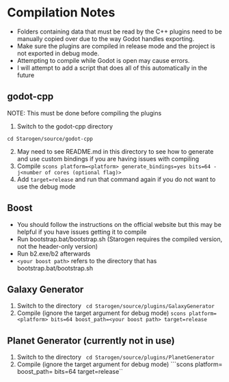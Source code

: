 
# Compilation Notes

- Folders containing data that must be read by the C++ plugins need to be manually copied over due to the way Godot handles exporting.
- Make sure the plugins are compiled in release mode and the project is not exported in debug mode.
- Attempting to compile while Godot is open may cause errors.
- I will attempt to add a script that does all of this automatically in the future

  

  

## godot-cpp

NOTE: This must be done before compiling the plugins
  

1. Switch to the godot-cpp directory

```cd Starogen/source/godot-cpp```

2. May need to see README.md in this directory to see how to generate and use custom bindings if you are having issues with compiling
3. Compile
```scons platform=<platform> generate_bindings=yes bits=64 -j<number of cores (optional flag)>```
4. Add `target=release` and run that command again if you do not want to use the debug mode

## Boost

- You should follow the instructions on the official website but this may be helpful if you have issues getting it to compile
- Run bootstrap.bat/bootstrap.sh (Starogen requires the compiled version, not the header-only version)
- Run b2.exe/b2 afterwards
- `<your boost path>` refers to the directory that has bootstrap.bat/bootstrap.sh 


## Galaxy Generator

1. Switch to the directory
``` cd Starogen/source/plugins/GalaxyGenerator```
2. Compile (ignore the target argument for debug mode)
```scons platform=<platform> bits=64 boost_path=<your boost path> target=release```

## Planet Generator (currently not in use)

1. Switch to the directory
``` cd Starogen/source/plugins/PlanetGenerator```
2. Compile (ignore the target argument for debug mode)
```scons platform=<platform> boost_path=<your boost path> bits=64 target=release``
